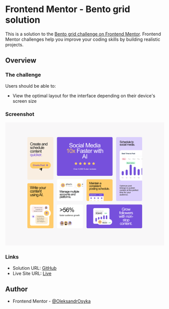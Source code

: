 # Frontend Mentor - Bento grid solution

This is a solution to the [Bento grid challenge on Frontend Mentor](https://www.frontendmentor.io/challenges/bento-grid-RMydElrlOj). Frontend Mentor challenges help you improve your coding skills by building realistic projects. 

## Overview

### The challenge

Users should be able to:

- View the optimal layout for the interface depending on their device's screen size

### Screenshot

![](./assets/screenshots/screenshot.png)

### Links

- Solution URL: [GitHub](https://github.com/OleksandrOsyka/bento-grid-main)
- Live Site URL: [Live](https://oleksandrosyka.github.io/bento-grid-main/)

## Author

- Frontend Mentor - [@OleksandrOsyka](https://www.frontendmentor.io/profile/OleksandrOsyka)

